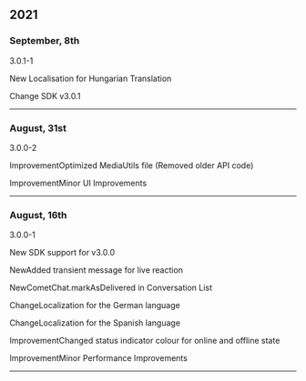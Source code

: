 ## 2021

### September, 8th

3.0.1-1

New Localisation for Hungarian Translation

Change SDK v3.0.1

---

### August, 31st

3.0.0-2

ImprovementOptimized MediaUtils file (Removed older API code)

ImprovementMinor UI Improvements

---

### August, 16th

3.0.0-1

New SDK support for v3.0.0

NewAdded transient message for live reaction

NewCometChat.markAsDelivered in Conversation List

ChangeLocalization for the German language

ChangeLocalization for the Spanish language

ImprovementChanged status indicator colour for online and offline state

ImprovementMinor Performance Improvements

---